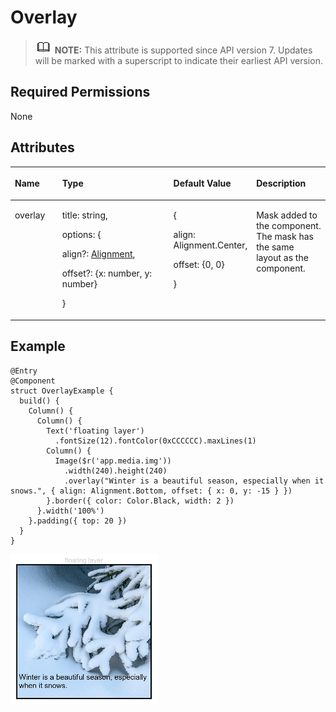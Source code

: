 # Overlay<a name="EN-US_TOPIC_0000001237355073"></a>

>![](../../public_sys-resources/icon-note.gif) **NOTE:** 
>This attribute is supported since API version 7. Updates will be marked with a superscript to indicate their earliest API version.

## Required Permissions<a name="section781125411508"></a>

None

## Attributes<a name="section6820191711316"></a>

<a name="table3548mcpsimp"></a>
<table><thead align="left"><tr id="row3556mcpsimp"><th class="cellrowborder" valign="top" width="15.120000000000001%" id="mcps1.1.5.1.1"><p id="p3558mcpsimp"><a name="p3558mcpsimp"></a><a name="p3558mcpsimp"></a>Name</p>
</th>
<th class="cellrowborder" valign="top" width="35.94%" id="mcps1.1.5.1.2"><p id="p3560mcpsimp"><a name="p3560mcpsimp"></a><a name="p3560mcpsimp"></a>Type</p>
</th>
<th class="cellrowborder" valign="top" width="25.4%" id="mcps1.1.5.1.3"><p id="p3562mcpsimp"><a name="p3562mcpsimp"></a><a name="p3562mcpsimp"></a>Default Value</p>
</th>
<th class="cellrowborder" valign="top" width="23.54%" id="mcps1.1.5.1.4"><p id="p3566mcpsimp"><a name="p3566mcpsimp"></a><a name="p3566mcpsimp"></a>Description</p>
</th>
</tr>
</thead>
<tbody><tr id="row3567mcpsimp"><td class="cellrowborder" valign="top" width="15.120000000000001%" headers="mcps1.1.5.1.1 "><p id="p3569mcpsimp"><a name="p3569mcpsimp"></a><a name="p3569mcpsimp"></a>overlay</p>
</td>
<td class="cellrowborder" valign="top" width="35.94%" headers="mcps1.1.5.1.2 "><p id="p15143143013238"><a name="p15143143013238"></a><a name="p15143143013238"></a>title: string,</p>
<p id="p346205712231"><a name="p346205712231"></a><a name="p346205712231"></a>options: {</p>
<p id="p1022253413236"><a name="p1022253413236"></a><a name="p1022253413236"></a>align?: <a href="ts-appendix-enums.md#section1145418513159">Alignment</a>,</p>
<p id="p750225072319"><a name="p750225072319"></a><a name="p750225072319"></a>offset?: {x: number, y: number}</p>
<p id="p3571mcpsimp"><a name="p3571mcpsimp"></a><a name="p3571mcpsimp"></a>}</p>
</td>
<td class="cellrowborder" valign="top" width="25.4%" headers="mcps1.1.5.1.3 "><p id="p17678157182417"><a name="p17678157182417"></a><a name="p17678157182417"></a>{</p>
<p id="p122176521265"><a name="p122176521265"></a><a name="p122176521265"></a>align: Alignment.Center,</p>
<p id="p1987841519242"><a name="p1987841519242"></a><a name="p1987841519242"></a>offset: {0, 0}</p>
<p id="p3573mcpsimp"><a name="p3573mcpsimp"></a><a name="p3573mcpsimp"></a>}</p>
</td>
<td class="cellrowborder" valign="top" width="23.54%" headers="mcps1.1.5.1.4 "><p id="p3577mcpsimp"><a name="p3577mcpsimp"></a><a name="p3577mcpsimp"></a>Mask added to the component. The mask has the same layout as the component.</p>
</td>
</tr>
</tbody>
</table>

## Example<a name="section4278134412416"></a>

```
@Entry
@Component
struct OverlayExample {
  build() {
    Column() {
      Column() {
        Text('floating layer')
          .fontSize(12).fontColor(0xCCCCCC).maxLines(1)
        Column() {
          Image($r('app.media.img'))
            .width(240).height(240)
            .overlay("Winter is a beautiful season, especially when it snows.", { align: Alignment.Bottom, offset: { x: 0, y: -15 } })
        }.border({ color: Color.Black, width: 2 })
      }.width('100%')
    }.padding({ top: 20 })
  }
}
```

![](figures/en-us_image_0000001194911566.png)

